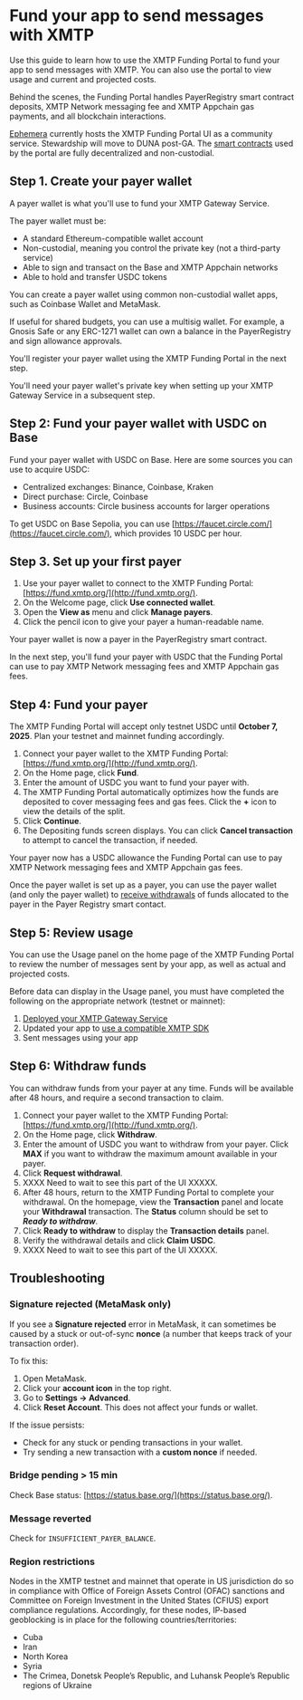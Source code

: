 # Fund your app to send messages with XMTP

Use this guide to learn how to use the XMTP Funding Portal to fund your app to send messages with XMTP. You can also use the portal to view usage and current and projected costs.

Behind the scenes, the Funding Portal handles PayerRegistry smart contract deposits, XMTP Network messaging fee and XMTP Appchain gas payments, and all blockchain interactions.

[Ephemera](https://ephemerahq.com/) currently hosts the XMTP Funding Portal UI as a community service. Stewardship will move to DUNA post-GA. The [smart contracts](https://github.com/xmtp/smart-contracts) used by the portal are fully decentralized and non-custodial.

## Step 1. Create your payer wallet

A payer wallet is what you'll use to fund your XMTP Gateway Service. 

The payer wallet must be:

- A standard Ethereum-compatible wallet account
- Non-custodial, meaning you control the private key (not a third-party service)
- Able to sign and transact on the Base and XMTP Appchain networks
- Able to hold and transfer USDC tokens

You can create a payer wallet using common non-custodial wallet apps, such as Coinbase Wallet and MetaMask.

If useful for shared budgets, you can use a multisig wallet. For example, a Gnosis Safe or any ERC-1271 wallet can own a balance in the PayerRegistry and sign allowance approvals.

You'll register your payer wallet using the XMTP Funding Portal in the next step.

You'll need your payer wallet's private key when setting up your XMTP Gateway Service in a subsequent step.

## Step 2: Fund your payer wallet with USDC on Base

Fund your payer wallet with USDC on Base. Here are some sources you can use to acquire USDC:

- Centralized exchanges: Binance, Coinbase, Kraken
- Direct purchase: Circle, Coinbase
- Business accounts: Circle business accounts for larger operations

To get USDC on Base Sepolia, you can use [https://faucet.circle.com/](https://faucet.circle.com/), which provides 10 USDC per hour. 

## Step 3. Set up your first payer

1. Use your payer wallet to connect to the XMTP Funding Portal: [https://fund.xmtp.org/](http://fund.xmtp.org/).
2. On the Welcome page, click **Use connected wallet**.
3. Open the **View as** menu and click **Manage payers**.
4. Click the pencil icon to give your payer a human-readable name.

Your payer wallet is now a payer in the PayerRegistry smart contract. 

In the next step, you'll fund your payer with USDC that the Funding Portal can use to pay XMTP Network messaging fees and XMTP Appchain gas fees.

## Step 4: Fund your payer

The XMTP Funding Portal will accept only testnet USDC until **October 7, 2025**. Plan your testnet and mainnet funding accordingly.

1. Connect your payer wallet to the XMTP Funding Portal: [https://fund.xmtp.org/](http://fund.xmtp.org/).
2. On the Home page, click **Fund**.
3. Enter the amount of USDC you want to fund your payer with.
4. The XMTP Funding Portal automatically optimizes how the funds are deposited to cover messaging fees and gas fees. Click the **+** icon to view the details of the split.
5. Click **Continue**.
6. The Depositing funds screen displays. You can click **Cancel transaction** to attempt to cancel the transaction, if needed.

Your payer now has a USDC allowance the Funding Portal can use to pay XMTP Network messaging fees and XMTP Appchain gas fees.

Once the payer wallet is set up as a payer, you can use the payer wallet (and only the payer wallet) to [receive withdrawals](#step-6-withdraw-funds) of funds allocated to the payer in the Payer Registry smart contact.

## Step 5: Review usage

You can use the Usage panel on the home page of the XMTP Funding Portal to review the number of messages sent by your app, as well as actual and projected costs.

Before data can display in the Usage panel, you must have completed the following on the appropriate network (testnet or mainnet):

1. [Deployed your XMTP Gateway Service](/fund-apps/run-gateway)
2. Updated your app to [use a compatible XMTP SDK](/fund-apps/update-sdk)
3. Sent messages using your app

## Step 6: Withdraw funds

You can withdraw funds from your payer at any time. Funds will be available after 48 hours, and require a second transaction to claim.

1. Connect your payer wallet to the XMTP Funding Portal: [https://fund.xmtp.org/](http://fund.xmtp.org/).
2. On the Home page, click **Withdraw**.
3. Enter the amount of USDC you want to withdraw from your payer. Click **MAX** if you want to withdraw the maximum amount available in your payer.
4. Click **Request withdrawal**.
5. XXXX Need to wait to see this part of the UI XXXXX.
6. After 48 hours, return to the XMTP Funding Portal to complete your withdrawal. On the homepage, view the **Transaction** panel and locate your **Withdrawal** transaction. The **Status** column should be set to **_Ready to withdraw_**.
7. Click **Ready to withdraw** to display the **Transaction details** panel.
8. Verify the withdrawal details and click **Claim USDC**.
9. XXXX Need to wait to see this part of the UI XXXXX.

## Troubleshooting

### Signature rejected (MetaMask only)

If you see a **Signature rejected** error in MetaMask, it can sometimes be caused by a stuck or out-of-sync **nonce** (a number that keeps track of your transaction order).
    
To fix this:
    
1. Open MetaMask.
2. Click your **account icon** in the top right.
3. Go to **Settings → Advanced**.
4. Click **Reset Account**. This does not affect your funds or wallet.
    
If the issue persists:
    
- Check for any stuck or pending transactions in your wallet.
- Try sending a new transaction with a **custom nonce** if needed.

### Bridge pending > 15 min

Check Base status: [https://status.base.org/](https://status.base.org/).

### Message reverted

Check for `INSUFFICIENT_PAYER_BALANCE`.

### Region restrictions

Nodes in the XMTP testnet and mainnet that operate in US jurisdiction do so in compliance with Office of Foreign Assets Control (OFAC) sanctions and Committee on Foreign Investment in the United States (CFIUS) export compliance regulations. Accordingly, for these nodes, IP-based geoblocking is in place for the following countries/territories:

- Cuba
- Iran
- North Korea
- Syria
- The Crimea, Donetsk People’s Republic, and Luhansk People’s Republic regions of Ukraine
